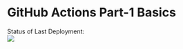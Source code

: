 # GitHub Actions Part-1 Basics


Status of Last Deployment:<br>
<img src="https://github.com/KondratenkoSergey/github-actions-part1-basic/workflows/my-basics.yml/badge.svg?branch=main"><br>


